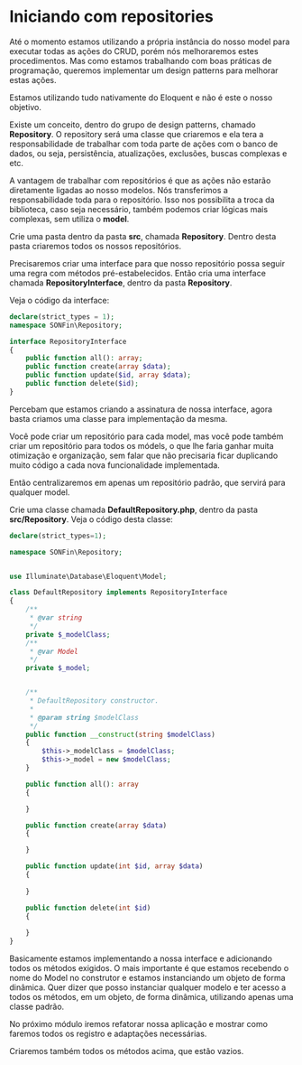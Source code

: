 # Iniciando com repositories

Até o momento estamos utilizando a própria instância do nosso model para executar todas as ações do CRUD, porém nós melhoraremos estes procedimentos. Mas como estamos trabalhando com boas práticas de programação, queremos implementar um design patterns para melhorar estas ações.

Estamos utilizando tudo nativamente do Eloquent e não é este o nosso objetivo.

Existe um conceito, dentro do grupo de design patterns, chamado **Repository**. O repository será uma classe que criaremos e ela tera a responsabilidade de trabalhar com toda parte de ações com o banco de dados, ou seja, persistência, atualizações, exclusões, buscas complexas e etc.

A vantagem de trabalhar com repositórios é que as ações não estarão diretamente ligadas ao nosso modelos. Nós transferimos a responsabilidade toda para o repositório. Isso nos possibilita a troca da biblioteca, caso seja necessário, também podemos criar lógicas mais complexas, sem utiliza o **model**.

Crie uma pasta dentro da pasta **src**, chamada **Repository**. Dentro desta pasta criaremos todos os nossos repositórios.

Precisaremos criar uma interface para que nosso repositório possa seguir uma regra com métodos pré-estabelecidos. Então cria uma interface chamada **RepositoryInterface**, dentro da pasta **Repository**.

Veja o código da interface:

```php
declare(strict_types = 1);
namespace SONFin\Repository;

interface RepositoryInterface
{
    public function all(): array;
    public function create(array $data);
    public function update($id, array $data);
    public function delete($id);
}
```

Percebam que estamos criando a assinatura de nossa interface, agora basta criamos uma classe para implementação da mesma.

Você pode criar um repositório para cada model, mas você pode também criar um repositório para todos os módels, o que lhe faria ganhar muita otimização e organização, sem falar que não precisaria ficar duplicando muito código a cada nova funcionalidade implementada.

Então centralizaremos em apenas um repositório padrão, que servirá para qualquer model.

Crie uma classe chamada **DefaultRepository.php**, dentro da pasta **src/Repository**. Veja o código desta classe:

```php
declare(strict_types=1);

namespace SONFin\Repository;


use Illuminate\Database\Eloquent\Model;

class DefaultRepository implements RepositoryInterface
{
    /**
     * @var string
     */
    private $_modelClass;
    /**
     * @var Model
     */
    private $_model;


    /**
     * DefaultRepository constructor.
     *
     * @param string $modelClass
     */
    public function __construct(string $modelClass)
    {
        $this->_modelClass = $modelClass;
        $this->_model = new $modelClass;
    }

    public function all(): array
    {

    }

    public function create(array $data)
    {

    }

    public function update(int $id, array $data)
    {
        
    }

    public function delete(int $id)
    {
        
    }
}
```

Basicamente estamos implementando a nossa interface e adicionando todos os métodos exigidos. O mais importante é que estamos recebendo o nome do Model no construtor e estamos instanciando um objeto de forma dinâmica. Quer dizer que posso instanciar qualquer modelo e ter acesso a todos os métodos, em um objeto, de forma dinâmica, utilizando apenas uma classe padrão.

No próximo módulo iremos refatorar nossa aplicação e mostrar como faremos todos os registro e adaptações necessárias.

Criaremos também todos os métodos acima, que estão vazios.